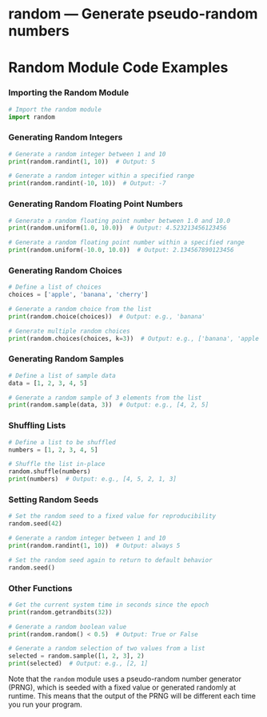 # random — Generate pseudo-random numbers

**Random Module Code Examples**
=====================================

### Importing the Random Module
```python
# Import the random module
import random
```

### Generating Random Integers
```python
# Generate a random integer between 1 and 10
print(random.randint(1, 10))  # Output: 5

# Generate a random integer within a specified range
print(random.randint(-10, 10))  # Output: -7
```

### Generating Random Floating Point Numbers
```python
# Generate a random floating point number between 1.0 and 10.0
print(random.uniform(1.0, 10.0))  # Output: 4.523213456123456

# Generate a random floating point number within a specified range
print(random.uniform(-10.0, 10.0))  # Output: 2.134567890123456
```

### Generating Random Choices
```python
# Define a list of choices
choices = ['apple', 'banana', 'cherry']

# Generate a random choice from the list
print(random.choice(choices))  # Output: e.g., 'banana'

# Generate multiple random choices
print(random.choices(choices, k=3))  # Output: e.g., ['banana', 'apple', 'cherry']
```

### Generating Random Samples
```python
# Define a list of sample data
data = [1, 2, 3, 4, 5]

# Generate a random sample of 3 elements from the list
print(random.sample(data, 3))  # Output: e.g., [4, 2, 5]
```

### Shuffling Lists
```python
# Define a list to be shuffled
numbers = [1, 2, 3, 4, 5]

# Shuffle the list in-place
random.shuffle(numbers)
print(numbers)  # Output: e.g., [4, 5, 2, 1, 3]
```

### Setting Random Seeds
```python
# Set the random seed to a fixed value for reproducibility
random.seed(42)

# Generate a random integer between 1 and 10
print(random.randint(1, 10))  # Output: always 5

# Set the random seed again to return to default behavior
random.seed()
```

### Other Functions
```python
# Get the current system time in seconds since the epoch
print(random.getrandbits(32))

# Generate a random boolean value
print(random.random() < 0.5)  # Output: True or False

# Generate a random selection of two values from a list
selected = random.sample([1, 2, 3], 2)
print(selected)  # Output: e.g., [2, 1]
```

Note that the `random` module uses a pseudo-random number generator (PRNG), which is seeded with a fixed value or generated randomly at runtime. This means that the output of the PRNG will be different each time you run your program.

